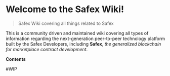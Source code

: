 # Welcome to the Safex Wiki!

> Safex Wiki covering all things related to Safex

This is a community driven and maintained wiki covering all types of information regarding the next-generation peer-to-peer technology platform built by the Safex Developers, including **Safex**, _the generalized blockchain for marketplace contract development_.

**Contents**

#WIP
